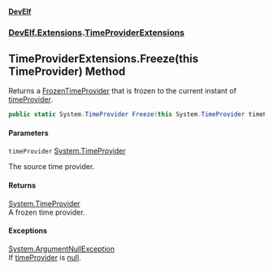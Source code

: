 #### [DevElf](README.md 'README')
### [DevElf\.Extensions](DevElf.Extensions.md 'DevElf\.Extensions').[TimeProviderExtensions](TimeProviderExtensions.md 'DevElf\.Extensions\.TimeProviderExtensions')

## TimeProviderExtensions\.Freeze\(this TimeProvider\) Method

Returns a [FrozenTimeProvider](FrozenTimeProvider.md 'DevElf\.FrozenTimeProvider') that is frozen to the current instant of [timeProvider](TimeProviderExtensions.Freeze.JJKQRV3GO414APBG2SPV9FKV1.md#DevElf.Extensions.TimeProviderExtensions.Freeze(thisSystem.TimeProvider).timeProvider 'DevElf\.Extensions\.TimeProviderExtensions\.Freeze\(this System\.TimeProvider\)\.timeProvider')\.

```csharp
public static System.TimeProvider Freeze(this System.TimeProvider timeProvider);
```
#### Parameters

<a name='DevElf.Extensions.TimeProviderExtensions.Freeze(thisSystem.TimeProvider).timeProvider'></a>

`timeProvider` [System\.TimeProvider](https://learn.microsoft.com/en-us/dotnet/api/system.timeprovider 'System\.TimeProvider')

The source time provider\.

#### Returns
[System\.TimeProvider](https://learn.microsoft.com/en-us/dotnet/api/system.timeprovider 'System\.TimeProvider')  
A frozen time provider\.

#### Exceptions

[System\.ArgumentNullException](https://learn.microsoft.com/en-us/dotnet/api/system.argumentnullexception 'System\.ArgumentNullException')  
If [timeProvider](TimeProviderExtensions.Freeze.JJKQRV3GO414APBG2SPV9FKV1.md#DevElf.Extensions.TimeProviderExtensions.Freeze(thisSystem.TimeProvider).timeProvider 'DevElf\.Extensions\.TimeProviderExtensions\.Freeze\(this System\.TimeProvider\)\.timeProvider') is [null](https://docs.microsoft.com/en-us/dotnet/csharp/language-reference/keywords/null 'https://docs\.microsoft\.com/en\-us/dotnet/csharp/language\-reference/keywords/null')\.